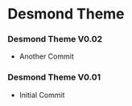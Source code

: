 # Desmond Theme

<!-- ------------------------------------------ -->

### Desmond Theme V0.02

- Another Commit

<!-- ------------------------------------------ -->

### Desmond Theme V0.01

- Initial Commit
